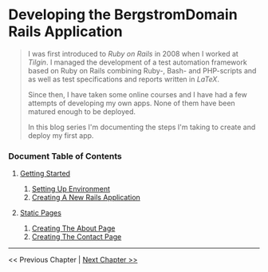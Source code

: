 # Developing the BergstromDomain Rails Application #
> I was first introduced to *Ruby on Rails* in 2008 when I worked at *Tilgin*.  I managed the development of a test automation framework based on Ruby on Rails combining Ruby-, Bash- and PHP-scripts and as well as test specifications and reports written in *LaTeX*.
>
> Since then, I have taken some online courses and I have had a few attempts of developing my own apps. None of them have been matured enough to be deployed.
>
> In this blog series I'm documenting the steps I'm taking to create and deploy my first app.


### Document Table of Contents ###
1. [Getting Started](./section_1_getting_started/1_0_getting_started_toc.md)
    1. [Setting Up Environment](./section_1_getting_started/1_1_setting_up_environment.md)
    2. [Creating A New Rails Application](./section_1_getting_started/1_2_creating_a_new_rails_application.md)

2. [Static Pages](./section_2_static_pages/2_0_static_pages_toc.md)
    1. [Creating The About Page](./section_2_static_pages/2_1_creating_the_about_page.md)
    2. [Creating The Contact Page](./section_2_static_pages/2_2_creating_the_contact_page.md)


----------
<< Previous Chapter | [Next Chapter >>](./section_1_getting_started/1_0_getting_started_toc.md)
